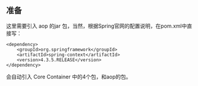 ## 准备
这里需要引入 aop 的jar 包，当然，根据Spring官网的配置说明，在pom.xml中直接写：
```
<dependency>
    <groupId>org.springframework</groupId>
    <artifactId>spring-context</artifactId>
    <version>4.3.5.RELEASE</version>
</dependency>
```
会自动引入 Core Container 中的4个包，和aop的包。
 
 